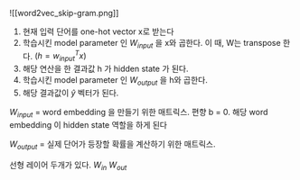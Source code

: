 
![[word2vec_skip-gram.png]]
1) 현재 입력 단어를 one-hot vector x로 받는다
2) 학습시킨 model parameter 인 $W_{input}$ 을 x와 곱한다.
   이 때, W는 transpose 한다. $(h = w_{input}^Tx)$
3) 해당 연산을 한 결과값 h 가 hidden state 가 된다.
4) 학습시킨 model parameter 인 $W_{output}$ 을 h와 곱한다.
5) 해당 결과값이 $\hat y$ 벡터가 된다.


$W_{input}$ = word embedding 을 만들기 위한 매트릭스. 편향 b = 0.
해당 word embedding 이 hidden state 역할을 하게 된다

$W_{output}$ = 실제 단어가 등장할 확률을 계산하기 위한 매트릭스.



선형 레이어 두개가 있다. $W_{in}$ $W_{out}$
